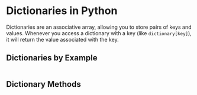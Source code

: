 # Dictionaries in Python
Dictionaries are an associative array, allowing you to store pairs of keys and values. Whenever you access a dictionary with a key (like `dictionary[key]`), it will
return the value associated with the key.

## Dictionaries by Example

```Python

```

## Dictionary Methods
